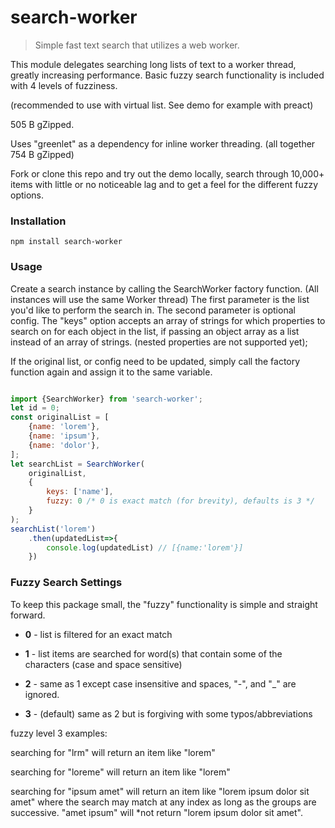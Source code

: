 # search-worker

> Simple fast text search that utilizes a web worker.

This module delegates searching long lists of text to a worker thread, greatly increasing performance. 
Basic fuzzy search functionality is included with 4 levels of fuzziness.

(recommended to use with virtual list. See demo for example with preact)

505 B gZipped.

Uses "greenlet" as a dependency for inline worker threading. (all together 754 B gZipped)

Fork or clone this repo and try out the demo locally, search through 10,000+ items with little or no noticeable lag 
and to get a feel for the different fuzzy options.
### Installation
```
npm install search-worker
```
### Usage

Create a search instance by calling the SearchWorker factory function. 
(All instances will use the same Worker thread) 
The first parameter is the list you'd like to perform the search in.
The second parameter is optional config. 
The "keys" option accepts an array of strings for which properties to search on for each object in the list, 
if passing an object array as a list instead of an array of strings. (nested properties are not supported yet);

If the original list, or config need to be updated, simply call the factory function again and assign it to 
the same variable.

```js

import {SearchWorker} from 'search-worker';
let id = 0;
const originalList = [
    {name: 'lorem'},
    {name: 'ipsum'},
    {name: 'dolor'},
];
let searchList = SearchWorker(
    originalList, 
    {
        keys: ['name'], 
        fuzzy: 0 /* 0 is exact match (for brevity), defaults is 3 */
    }
);
searchList('lorem')
    .then(updatedList=>{
        console.log(updatedList) // [{name:'lorem'}]
    })

```

### Fuzzy Search Settings

To keep this package small, the "fuzzy" functionality is simple and straight forward. 

- **0** - list is filtered for an exact match

- **1** - list items are searched for word(s) that contain some of the characters (case and space sensitive)

- **2** - same as 1 except case insensitive and spaces, "-", and "_" are ignored.

- **3** - (default) same as 2 but is forgiving with some typos/abbreviations

fuzzy level 3 examples:
 
searching for "lrm" will return an item like "lorem"

searching for "loreme" will return an item like "lorem"

searching for "ipsum amet" will return an item like "lorem ipsum dolor sit amet" 
where the search may match at any index as long as the groups are successive. 
"amet ipsum" will *not return "lorem ipsum dolor sit amet".



